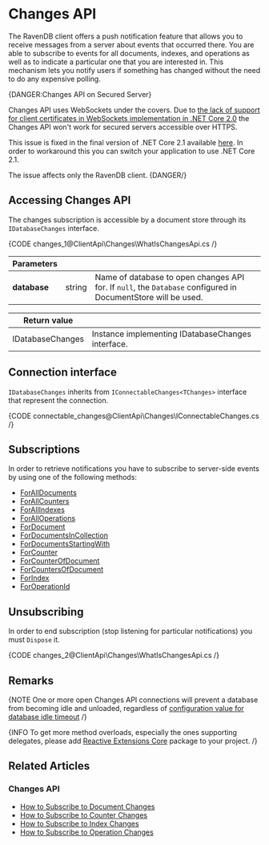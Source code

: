# Changes API 

The RavenDB client offers a push notification feature that allows you to receive messages from a server about events that occurred there.
You are able to subscribe to events for all documents, indexes, and operations as well as to indicate a particular one that you are interested in. 
This mechanism lets you notify users if something has changed without the need to do any expensive polling. 

{DANGER:Changes API on Secured Server}

Changes API uses WebSockets under the covers. Due to [the lack of support for client certificates in WebSockets implementation in .NET Core 2.0](https://github.com/dotnet/corefx/issues/5120#issuecomment-348557761)
the Changes API won't work for secured servers accessible over HTTPS.

This issue is fixed in the final version of .NET Core 2.1 available [here](https://dotnet.microsoft.com/download). In order to workaround this you can switch your application to use .NET Core 2.1.

The issue affects only the RavenDB client.
{DANGER/}

## Accessing Changes API

The changes subscription is accessible by a document store through its `IDatabaseChanges` interface.

{CODE changes_1@ClientApi\Changes\WhatIsChangesApi.cs /}

| Parameters | | |
| ------------- | ------------- | ----- |
| **database** | string | Name of database to open changes API for. If `null`, the `Database` configured in DocumentStore will be used. |

| Return value | |
| ------------- | ----- |
| IDatabaseChanges | Instance implementing IDatabaseChanges interface. |

## Connection interface

`IDatabaseChanges` inherits from `IConnectableChanges<TChanges>` interface that represent the connection.

{CODE connectable_changes@ClientApi\Changes\IConnectableChanges.cs /}

## Subscriptions

In order to retrieve notifications you have to subscribe to server-side events by using one of the following methods:

- [ForAllDocuments](../../client-api/changes/how-to-subscribe-to-document-changes#foralldocuments)
- [ForAllCounters](../../client-api/changes/how-to-subscribe-to-counter-changes#forallcounters)
- [ForAllIndexes](../../client-api/changes/how-to-subscribe-to-index-changes#forallindexes)
- [ForAllOperations](../../client-api/changes/how-to-subscribe-to-operation-changes#foralloperations)
- [ForDocument](../../client-api/changes/how-to-subscribe-to-document-changes#fordocument)
- [ForDocumentsInCollection](../../client-api/changes/how-to-subscribe-to-document-changes#fordocumentsincollection)
- [ForDocumentsStartingWith](../../client-api/changes/how-to-subscribe-to-document-changes#fordocumentsstartingwith)
- [ForCounter](../../client-api/changes/how-to-subscribe-to-counter-changes#forcounter)
- [ForCounterOfDocument](../../client-api/changes/how-to-subscribe-to-counter-changes#forcounterofdocument)
- [ForCountersOfDocument](../../client-api/changes/how-to-subscribe-to-counter-changes#forcountersofdocument)
- [ForIndex](../../client-api/changes/how-to-subscribe-to-index-changes#forindex)
- [ForOperationId](../../client-api/changes/how-to-subscribe-to-operation-changes#foroperation)

## Unsubscribing

In order to end subscription (stop listening for particular notifications) you must `Dispose` it.

{CODE changes_2@ClientApi\Changes\WhatIsChangesApi.cs /}

## Remarks

{NOTE One or more open Changes API connections will prevent a database from becoming idle and unloaded, regardless of [configuration value for database idle timeout](/docs/article-page/4.1/csharp/server/configuration/database-configuration#databases.maxidletimeinsec) /}

{INFO To get more method overloads, especially the ones supporting delegates, please add [Reactive Extensions Core](https://www.nuget.org/packages/System.Reactive.Core/) package to your project. /}

## Related Articles

### Changes API

- [How to Subscribe to Document Changes](../../client-api/changes/what-is-changes-api)
- [How to Subscribe to Counter Changes](../../client-api/changes/what-is-changes-api)
- [How to Subscribe to Index Changes](../../client-api/changes/how-to-subscribe-to-index-changes)
- [How to Subscribe to Operation Changes](../../client-api/changes/how-to-subscribe-to-operation-changes)
